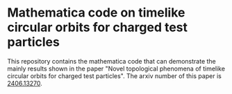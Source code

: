 # Mathematica code on timelike circular orbits for charged test particles

This repository contains the mathematica code that can demonstrate the mainly results shown in the paper "Novel topological phenomena of timelike circular orbits for charged test particles". The arxiv number of this paper is [2406.13270](https://arxiv.org/abs/2406.13270).
